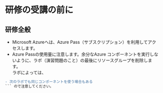 # 研修の受講の前に

## 研修全般
- Microsoft Azureへは、Azure Pass（サブスクリプション）を利用してアクセスします。
- Azure Passの使用量に注意します。余分なAzure コンポーネントを実行しないように、ラボ（演習問題のこと）の最後にリソースグループを削除します。
<br>ラボによっては、
```diff
- 次のラボでも同じコンポーネントを使う場合もある
``` ので注意してください。

